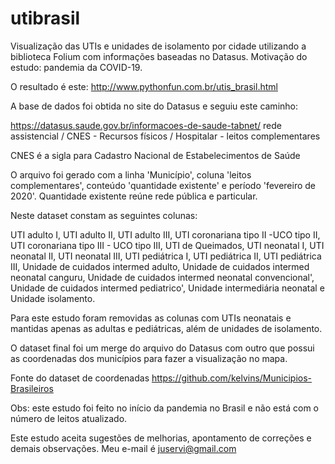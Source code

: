 # utibrasil

Visualização das UTIs e unidades de isolamento por cidade utilizando a biblioteca Folium com informações baseadas no Datasus. Motivação do estudo: pandemia da COVID-19.

O resultado é este: http://www.pythonfun.com.br/utis_brasil.html

A base de dados foi obtida no site do Datasus e seguiu este caminho:

https://datasus.saude.gov.br/informacoes-de-saude-tabnet/ rede assistencial / CNES - Recursos físicos / Hospitalar - leitos complementares

CNES é a sigla para Cadastro Nacional de Estabelecimentos de Saúde

O arquivo foi gerado com a linha 'Município', coluna 'leitos complementares', conteúdo 'quantidade existente' e período 'fevereiro de 2020'. Quantidade existente reúne rede pública e particular.

Neste dataset constam as seguintes colunas:

UTI adulto I, UTI adulto II, UTI adulto III, UTI coronariana tipo II -UCO tipo II, UTI coronariana tipo III - UCO tipo III,
UTI de Queimados, UTI neonatal I, UTI neonatal II, UTI neonatal III, UTI pediátrica I, UTI pediátrica II,
UTI pediátrica III, Unidade de cuidados intermed adulto, Unidade de cuidados intermed neonatal canguru, 
Unidade de cuidados intermed neonatal convencional', Unidade de cuidados intermed pediatrico', Unidade intermediária neonatal e
Unidade isolamento.

Para este estudo foram removidas as colunas com UTIs neonatais e mantidas apenas as adultas e pediátricas, além de unidades de isolamento.

O dataset final foi um merge do arquivo do Datasus com outro que possui as coordenadas dos municípios para fazer a visualização no mapa.

Fonte do dataset de coordenadas https://github.com/kelvins/Municipios-Brasileiros

Obs: este estudo foi feito no início da pandemia no Brasil e não está com o número de leitos atualizado. 

Este estudo aceita sugestões de melhorias, apontamento de correções e demais observações. Meu e-mail é juservi@gmail.com 
